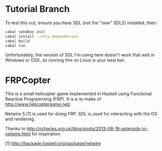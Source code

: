 
Tutorial Branch
===============

To test this out, ensure you have SDL (not the "new" SDL2) installed, then:

``` bash
cabal sandbox init
cabal install --only-dependencies
cabal build
cabal run
```

Unfortunately, the version of SDL I'm using here
doesn't work that well in Windows or OSX, so
running this on Linux is your best bet.


FRPCopter
=========

This is a small helicopter game implemented in Haskell using Functional Reactive Programming (FRP). It is a re-make of http://www.helicoptergame.net/

Netwire 5 [1] is used for doing FRP. SDL is used for interacting with the OS and rendering. 

Thanks to http://ocharles.org.uk/blog/posts/2013-08-18-asteroids-in-netwire.html for inspiration.

[1] http://hackage.haskell.org/package/netwire
